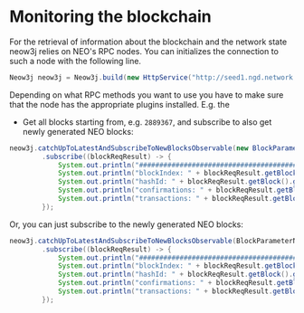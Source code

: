 # Monitoring the blockchain 

For the retrieval of information about the blockchain and the network state
neow3j relies on NEO's RPC nodes.
You can initializes the connection to such a node with the following line.

```java
Neow3j neow3j = Neow3j.build(new HttpService("http://seed1.ngd.network:10332"));
```

Depending on what RPC methods you want to use you have to make sure that the
node has the appropriate plugins installed. E.g. the 

* Get all blocks starting from, e.g. `2889367`, and subscribe to also get newly
  generated NEO blocks:

```java
neow3j.catchUpToLatestAndSubscribeToNewBlocksObservable(new BlockParameterIndex(2889367), true)
        .subscribe((blockReqResult) -> {
            System.out.println("#######################################");
            System.out.println("blockIndex: " + blockReqResult.getBlock().getIndex());
            System.out.println("hashId: " + blockReqResult.getBlock().getHash());
            System.out.println("confirmations: " + blockReqResult.getBlock().getConfirmations());
            System.out.println("transactions: " + blockReqResult.getBlock().getTransactions());
        });

```

Or, you can just subscribe to the newly generated NEO blocks:

```java
neow3j.catchUpToLatestAndSubscribeToNewBlocksObservable(BlockParameterName.LATEST, true)
        .subscribe((blockReqResult) -> {
            System.out.println("#######################################");
            System.out.println("blockIndex: " + blockReqResult.getBlock().getIndex());
            System.out.println("hashId: " + blockReqResult.getBlock().getHash());
            System.out.println("confirmations: " + blockReqResult.getBlock().getConfirmations());
            System.out.println("transactions: " + blockReqResult.getBlock().getTransactions());
        });
```
<!-- Mention that certain calls require plugins or sufficient node version -->
